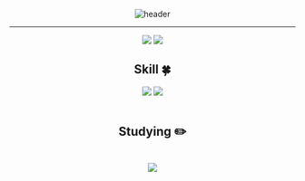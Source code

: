 <div align="center">

![header](https://capsule-render.vercel.app/api?type=slice&color=auto&height=200&section=header&text=Welcome&desc=RE-Heat%20Github&fontSize=60&rotate=14&fontAlignY=25&fontAlign=75&descAlignY=43&descAlign=80&&animation=twinkling)
  
  ---
  
  <img src="https://github-readme-stats.vercel.app/api/top-langs/?username=RE-Heat&theme=dracula&exclude_repo=Computer-Science-Engineering,clone-web-scrapper&hide=Procfile&layout=compact&langs_count=8"/>
  <img src="https://github-readme-stats.vercel.app/api?username=RE-Heat&show_icons=true&theme=radical">
  

  

  <!--기술스택-->
  ## Skill :four_leaf_clover:
  <!--프론트-->
  <!--백-->
  <!--언어 및 툴 -->
   <img src="https://img.shields.io/badge/Java-007396?style=flat&logo=Java&logoColor=white"/>
    <img src="https://img.shields.io/badge/JavaScript-F7DF1E?style=flat&logo=JavaScript&logoColor=white"/>
<br/><br/>
  
 <!--공부중 -->
 
  ## Studying :pencil2: 
  <!--백-->
  <br/>
  <img src="https://img.shields.io/badge/Spring-6DB33F?style=flat&logo=Spring&logoColor=white"/>

 
  <br>
 
</div>

